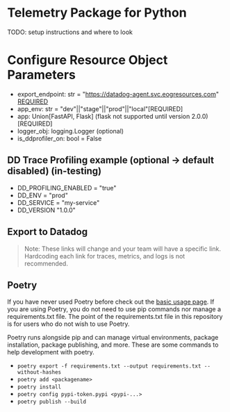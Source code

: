 # Telemetry Package for Python
TODO: setup instructions and where to look

# Configure Resource Object Parameters
- export_endpoint: str = "https://datadog-agent.svc.eogresources.com" [REQUIRED](temporary)
- app_env: str = "dev"||"stage"||"prod"||"local"[REQUIRED]
- app: Union[FastAPI, Flask] (flask not supported until version 2.0.0) [REQUIRED]
- logger_obj: logging.Logger (optional)
- is_ddprofiler_on: bool = False

## DD Trace Profiling example (optional -> default disabled) (in-testing)
- DD_PROFILING_ENABLED = "true"
- DD_ENV = "prod"
- DD_SERVICE = "my-service"
- DD_VERSION "1.0.0"

## Export to Datadog
> Note: These links will change and your team will have a specific link. Hardcoding each link for traces, metrics, and logs is not recommended.

## Poetry
If you have never used Poetry before check out the [basic usage page](https://python-poetry.org/docs/basic-usage/). If you are using Poetry, you do not need to use pip commands nor manage a requirements.txt file. The point of the requirements.txt file in this repository is for users who do not wish to use Poetry.  

Poetry runs alongside pip and can manage virtual environments, package installation, package publishing, and more. These are some commands to help development with poetry.
- `poetry export -f requirements.txt --output requirements.txt --without-hashes`
- `poetry add <packagename>`
- `poetry install`
- `poetry config pypi-token.pypi <pypi-...>`
- `poetry publish --build`